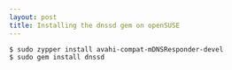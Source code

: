 ```yaml
---
layout: post
title: Installing the dnssd gem on openSUSE
---
```

    $ sudo zypper install avahi-compat-mDNSResponder-devel
    $ sudo gem install dnssd
